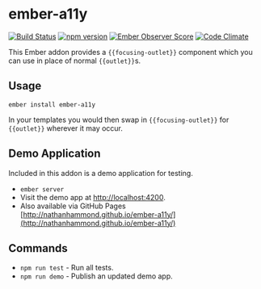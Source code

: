 # ember-a11y

[![Build Status](https://travis-ci.org/nathanhammond/ember-a11y.svg)](https://travis-ci.org/nathanhammond/ember-a11y)
[![npm version](https://badge.fury.io/js/ember-a11y.svg)](http://badge.fury.io/js/ember-a11y)
[![Ember Observer Score](http://emberobserver.com/badges/ember-a11y.svg)](http://emberobserver.com/addons/ember-a11y)
[![Code Climate](https://codeclimate.com/github/nathanhammond/ember-a11y/badges/gpa.svg)](https://codeclimate.com/github/nathanhammond/ember-a11y)

This Ember addon provides a `{{focusing-outlet}}` component which you can use in place of normal `{{outlet}}`s.

## Usage

`ember install ember-a11y`

In your templates you would then swap in `{{focusing-outlet}}` for `{{outlet}}` wherever it may occur.

## Demo Application

Included in this addon is a demo application for testing.

* `ember server`
* Visit the demo app at [http://localhost:4200](http://localhost:4200).
* Also available via GitHub Pages [http://nathanhammond.github.io/ember-a11y/](http://nathanhammond.github.io/ember-a11y/)

## Commands

* `npm run test` - Run all tests.
* `npm run demo` - Publish an updated demo app.
